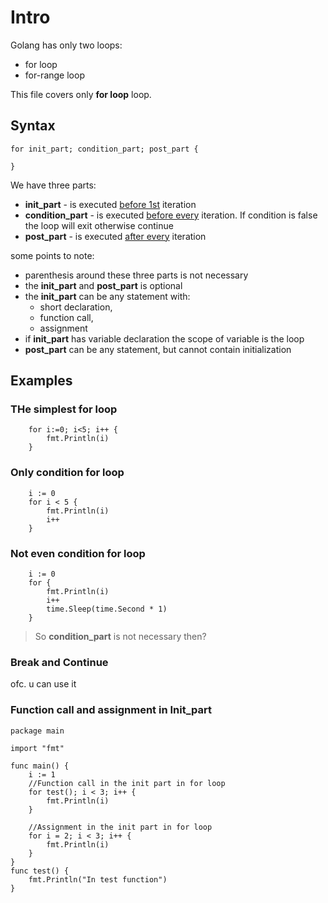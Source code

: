 # Intro
Golang has only two loops:
- for loop
- for-range loop

This file covers only **for loop** loop.

## Syntax

```golang
for init_part; condition_part; post_part {

}
```

We have three parts:
- **init_part** - is executed <u>before 1st</u> iteration
- **condition_part** - is executed <u>before every</u> iteration. If condition is false the loop will exit otherwise continue
- **post_part** - is executed <u>after every</u> iteration


some points to note:
- parenthesis around these three parts is not necessary
- the **init_part** and **post_part** is optional
- the **init_part** can be any statement with:
  - short declaration,
  - function call,
  - assignment
- if **init_part** has variable declaration the scope of variable is the loop
- **post_part** can be any statement, but cannot contain initialization

## Examples
### THe simplest for loop
```golang
    for i:=0; i<5; i++ {
        fmt.Println(i)
    }
```
### Only condition for loop
```golang
    i := 0
    for i < 5 {
        fmt.Println(i)
        i++
    }
```
### Not even condition for loop
```golang
    i := 0
    for {
        fmt.Println(i)
        i++
        time.Sleep(time.Second * 1)
    }
```
> So **condition_part** is not necessary then?

### Break and Continue
ofc. u can use it

### Function call and assignment in **Init_part**
```golang
package main

import "fmt"

func main() {
    i := 1
    //Function call in the init part in for loop
    for test(); i < 3; i++ {
        fmt.Println(i)
    }

    //Assignment in the init part in for loop
    for i = 2; i < 3; i++ {
        fmt.Println(i)
    }
}
func test() {
    fmt.Println("In test function")
}
```